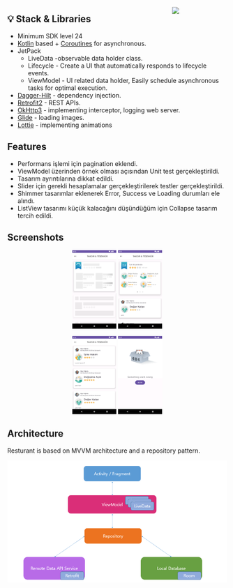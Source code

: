 
<img src="https://github.com/oguncan/WorksyCaseStudy/blob/master/untitled.gif" align="right" width="25%"></img>

## 💡 Stack & Libraries

- Minimum SDK level 24
- [Kotlin](https://kotlinlang.org/) based + [Coroutines](https://github.com/Kotlin/kotlinx.coroutines) for asynchronous.
- JetPack
  - LiveData -observable data holder class.
  - Lifecycle - Create a UI that automatically responds to lifecycle events.
  - ViewModel - UI related data holder, Easily schedule asynchronous tasks for optimal execution.
- [Dagger-Hilt](https://dagger.dev/hilt/) - dependency injection.
- [Retrofit2](https://github.com/square/retrofit) - REST APIs.
- [OkHttp3](https://github.com/square/okhttp) - implementing interceptor, logging web server.
- [Glide](https://github.com/bumptech/glide) - loading images.
- [Lottie](https://github.com/airbnb/lottie-android) - implementing animations

## Features
- Performans işlemi için pagination eklendi.
- ViewModel üzerinden örnek olması açısından Unit test gerçekleştirildi.
- Tasarım ayrıntılarına dikkat edildi.
- Slider için gerekli hesaplamalar gerçekleştirilerek testler gerçekleştirildi.
- Shimmer tasarımlar eklenerek Error, Success ve Loading durumları ele alındı.
- ListView tasarımı küçük kalacağını düşündüğüm için Collapse tasarım tercih edildi.

<p></p>
<p></p>
<p></p>
<p></p>

## Screenshots
<p align="center">
<img src="https://github.com/oguncan/WorksyCaseStudy/blob/master/Screenshot_1702662783.png" width="20%" height="auto">
<img src="https://github.com/oguncan/WorksyCaseStudy/blob/master/Screenshot_1702662790.png" width="20%" height="auto">
</p>

<p align="center">
<img src="https://github.com/oguncan/WorksyCaseStudy/blob/master/Screenshot_1702663021.png" width="20%" height="auto">
<img src="https://github.com/oguncan/WorksyCaseStudy/blob/master/Screenshot_1702662903.png" width="20%" height="auto">
</p>

## Architecture
Resturant is based on MVVM architecture and a repository pattern.

![architecture](https://github.com/oguncan/WorksyCaseStudy/blob/master/77502018-f7d36000-6e9c-11ea-92b0-1097240c8689.png)
